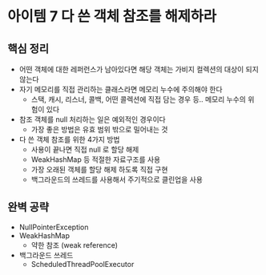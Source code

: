 # 아이템 7 다 쓴 객체 참조를 해제하라
## 핵심 정리
* 어떤 객체에 대한 레퍼런스가 남아있다면 해당 객체는 가비지 컬렉션의 대상이 되지 않는다
* 자기 메모리를 직접 관리하는 클래스라면 메모리 누수에 주의해야 한다
  * 스택, 캐시, 리스너, 콜백, 어떤 콜렉션에 직접 담는 경우 등.. 메모리 누수의 위험이 있다
* 참조 객체를 null 처리하는 일은 예외적인 경우이다
  * 가장 좋은 방법은 유효 범위 밖으로 밀어내는 것
* 다 쓴 객체 참조를 위한 4가지 방법
  * 사용이 끝나면 직접 null 로 할당 해제
  * WeakHashMap 등 적절한 자료구조를 사용
  * 가장 오래된 객체를 할당 해제 하도록 직접 구현
  * 백그라운드의 쓰레드를 사용해서 주기적으로 클린업을 사용

## 완벽 공략
* NullPointerException
* WeakHashMap
  * 약한 참조 (weak reference)
* 백그라운드 쓰레드
  * ScheduledThreadPoolExecutor
